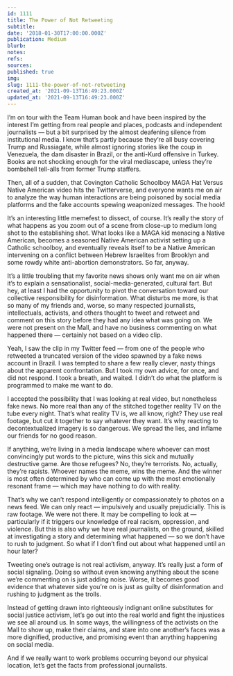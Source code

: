 ```yaml
---
id: 1111
title: The Power of Not Retweeting
subtitle: 
date: '2018-01-30T17:00:00.000Z'
publication: Medium
blurb: 
notes: 
refs: 
sources: 
published: true
img: 
slug: 1111-the-power-of-not-retweeting
created_at: '2021-09-13T16:49:23.000Z'
updated_at: '2021-09-13T16:49:23.000Z'
---
```

I’m on tour with the Team Human book and have been inspired by the interest I’m getting from real people and places, podcasts and independent journalists — but a bit surprised by the almost deafening silence from institutional media. I know that’s partly because they’re all busy covering Trump and Russiagate, while almost ignoring stories like the coup in Venezuela, the dam disaster in Brazil, or the anti-Kurd offensive in Turkey. Books are not shocking enough for the viral mediascape, unless they’re bombshell tell-alls from former Trump staffers.

Then, all of a sudden, that Covington Catholic Schoolboy MAGA Hat Versus Native American video hits the Twitterverse, and everyone wants me on air to analyze the way human interactions are being poisoned by social media platforms and the fake accounts spewing weaponized messages. The hook!

It’s an interesting little memefest to dissect, of course. It’s really the story of what happens as you zoom out of a scene from close-up to medium long shot to the establishing shot. What looks like a MAGA kid menacing a Native American, becomes a seasoned Native American activist setting up a Catholic schoolboy, and eventually reveals itself to be a Native American intervening on a conflict between Hebrew Israelites from Brooklyn and some rowdy white anti-abortion demonstrators. So far, anyway.

It’s a little troubling that my favorite news shows only want me on air when it’s to explain a sensationalist, social-media-generated, cultural fart. But hey, at least I had the opportunity to pivot the conversation toward our collective responsibility for disinformation. What disturbs me more, is that so many of my friends and, worse, so many respected journalists, intellectuals, activists, and others thought to tweet and retweet and comment on this story before they had any idea what was going on. We were not present on the Mall, and have no business commenting on what happened there — certainly not based on a video clip.

Yeah, I saw the clip in my Twitter feed — from one of the people who retweeted a truncated version of the video spawned by a fake news account in Brazil. I was tempted to share a few really clever, nasty things about the apparent confrontation. But I took my own advice, for once, and did not respond. I took a breath, and waited. I didn’t do what the platform is programmed to make me want to do.

I accepted the possibility that I was looking at real video, but nonetheless fake news. No more real than any of the stitched together reality TV on the tube every night. That’s what reality TV is, we all know, right? They use real footage, but cut it together to say whatever they want. It’s why reacting to decontextualized imagery is so dangerous. We spread the lies, and inflame our friends for no good reason.

If anything, we’re living in a media landscape where whoever can most convincingly put words to the picture, wins this sick and mutually destructive game. Are those refugees? No, they’re terrorists. No, actually, they’re rapists. Whoever names the meme, wins the meme. And the winner is most often determined by who can come up with the most emotionally resonant frame — which may have nothing to do with reality.

That’s why we can’t respond intelligently or compassionately to photos on a news feed. We can only react — impulsively and usually prejudicially. This is raw footage. We were not there. It may be compelling to look at — particularly if it triggers our knowledge of real racism, oppression, and violence. But this is also why we have real journalists, on the ground, skilled at investigating a story and determining what happened — so we don’t have to rush to judgment. So what if I don’t find out about what happened until an hour later?

Tweeting one’s outrage is not real activism, anyway. It’s really just a form of social signaling. Doing so without even knowing anything about the scene we’re commenting on is just adding noise. Worse, it becomes good evidence that whatever side you’re on is just as guilty of disinformation and rushing to judgment as the trolls.

Instead of getting drawn into righteously indignant online substitutes for social justice activism, let’s go out into the real world and fight the injustices we see all around us. In some ways, the willingness of the activists on the Mall to show up, make their claims, and stare into one another’s faces was a more dignified, productive, and promising event than anything happening on social media.

And if we really want to work problems occurring beyond our physical location, let’s get the facts from professional journalists.
